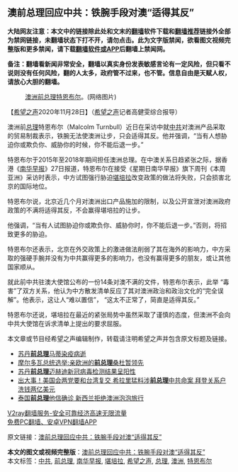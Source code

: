  <h2>澳前总理回应中共：铁腕手段对澳“适得其反”</h2> <p class="notice"><b>大陆网友注意：本文中的链接除此处和文末的<a href="https://github.com/bannedbook/fanqiang" >翻墙</a>软件下载和<a href="https://github.com/killgcd/justmysocks/blob/master/README.md">翻墙推荐</a>链接外全部为禁网链接，未翻墙状态下打不开，请勿点击。此为文字版禁闻，欲看图文视频完整版和更多禁闻，请下载<a href="https://github.com/bannedbook/fanqiang">翻墙软件或APP</a>后翻墙上禁闻网。</p><p>备注：翻墙看新闻非常安全，翻墙以真实身份发表敏感言论有一定风险，但只看不说则没有任何风险，翻的人太多，政府管不过来，也不管。信息自由是天赋人权，请放心大胆的翻墙。</b></p>  <div class="entry"> <figure><figcaption><a href="https://www.bannedbook.org/bnews/tag/%e6%be%b3%e6%b4%b2/" class="st_tag internal_tag" rel="tag" title="标签 澳洲 下的日志">澳洲</a><a href="https://www.bannedbook.org/bnews/tag/%E5%89%8D%E6%80%BB%E7%90%86/" class="st_tag internal_tag" rel="tag" title="标签 前总理 下的日志">前总理</a><a href="https://www.bannedbook.org/bnews/tag/%E7%89%B9%E6%81%A9%E5%B8%83%E5%B0%94/" class="st_tag internal_tag" rel="tag" title="标签 特恩布尔 下的日志">特恩布尔</a>。(网络图片)</figcaption></figure> <p>【<span class='wp_keywordlink_affiliate'><a href="https://www.soundofhope.org" title="希望之声" target="_blank">希望之声</a></span>2020年11月28日】（<a href="https://www.bannedbook.org/bnews/tag/%e5%b8%8c%e6%9c%9b%e4%b9%8b%e5%a3%b0/" class="st_tag internal_tag" rel="tag" title="标签 希望之声 下的日志">希望之声</a>记者高健雯综合报导）</p> <p>澳洲前<a href="https://www.bannedbook.org/bnews/tag/%e6%80%bb%e7%90%86/" class="st_tag internal_tag" rel="tag" title="标签 总理 下的日志">总理</a>特恩布尔（Malcolm Turnbull）近日在采访中就<a href="https://www.bannedbook.org/bnews/tag/%e4%b8%ad%e5%85%b1/" class="st_tag internal_tag" rel="tag" title="标签 中共 下的日志">中共</a>对澳洲产品采取的贸易制裁表示，铁腕无法使澳洲让步，只会适得其反。他并强调，“当有人想胁迫你或欺负你、威胁你的时候，你不能后退一步。”</p> <p>特恩布尔于2015年至2018年期间担任澳洲总理。在中澳关系日趋紧张之际，据香港《<a href="https://www.bannedbook.org/bnews/tag/%e5%8d%97%e5%8d%8e%e6%97%a9%e6%8a%a5/" class="st_tag internal_tag" rel="tag" title="标签 南华早报 下的日志">南华早报</a>》27日报道，特恩布尔在接受《星期日南华早报》旗下周刊《本周亚洲》采访时表示，中方试图强行胁迫<a href="https://www.bannedbook.org/bnews/tag/%e5%a0%aa%e5%9f%b9%e6%8b%89/" class="st_tag internal_tag" rel="tag" title="标签 堪培拉 下的日志">堪培拉</a>改变政策的做法将失败，只会损害北京的国际地位。</p>  <p>特恩布尔说，北京近几个月对澳洲出口产品施加的限制，以及公开宣泄对澳洲政府政策的不满将适得其反，不会赢得堪培拉的让步。</p> <p>他强调，“当有人试图胁迫你或欺负你、威胁你时，你不能后退一步。”否则，将招致更多的胁迫。</p> <p>特恩布尔还表示，北京在外交政策上的激进做法削弱了其在海外的影响力，中方采取的强硬手腕并没有为中共赢得更多的影响力，也没有赢得更多的朋友，或让其他国家顺从。</p>  <p>就此前中共驻澳大使馆公布的一份14条对澳不满的文件，特恩布尔表示，此举 “毒害”了双方关系，他认为中方散发清单反应了其对澳洲政治和政治文化的“完全误解”。他表示，这让人“难以置信”， “这太不正常了，简直是适得其反。”</p> <p>特恩布尔还说，堪培拉在最近的紧张局势中虽然采取了谨慎的态度，但澳洲不会向中共大使馆在诉求清单上提出的要求屈服。</p> <p>本文章或节目经希望之声编辑制作，转载请注明希望之声并包含原文标题及链接。</p>  <ul class='op-related-articles' title='相关阅读'> <li><a href='https://www.bannedbook.org/bnews/baitai/20201126/1437457.html' target='_blank'>苏丹<b>前总理</b>马蒂染疫病逝</a></li> <li><a href='https://www.bannedbook.org/bnews/worldnews/20201116/1431704.html' target='_blank'>摩尔多瓦总统选举:亲欧洲的<b>前总理</b>桑杜暂领先</a></li> <li><a href='https://www.bannedbook.org/bnews/baitai/20201030/1422759.html' target='_blank'>苏丹<b>前总理</b>迈赫迪新冠病毒检测结果呈阳性</a></li> <li><a href='https://www.bannedbook.org/bnews/topimagenews/20201022/1417976.html' target='_blank'>出大事！美国会两党要和台湾复交 希拉里猛料涉<b>前总理</b>中共命案 拜登关系户洗钱两亿美元</a></li> <li><a href='https://www.bannedbook.org/bnews/bannedvideo/20201004/1407683.html' target='_blank'>泰国<b>前总理</b>他信确诊 新西兰拒绝澳洲泡泡旅行</a></li> </ul> <p class="texttj"> <a href="https://www.bannedbook.org/forum23/topic22702.html" target="_blank">V2ray翻墙服务-安全可靠经济高速无限流量</a><br/> <a href="https://github.com/bannedbook/fanqiang/wiki/%E7%A6%81%E9%97%BB%E7%BD%91%E5%AE%89%E5%8D%93%E7%BF%BB%E5%A2%99%E6%96%B0%E9%97%BBAPP" target="_blank">免费PC翻墙、安卓VPN翻墙APP</a></p><p>原文链接：<a class="src_link"  href="https://www.soundofhope.org/post/447814" target="_blank">澳前总理回应中共：铁腕手段对澳“适得其反”</a></p><a name='sharetosocial'></a>       <div><b>本文的图文或视频完整版</b>：<a href='https://www.bannedbook.org/bnews/comments/20201128/1438670.html'>澳前总理回应中共：铁腕手段对澳“适得其反”</a></div>  </div><!--END ENTRY--> <div class="postfooter"> <div>本文标签：<a href="https://www.bannedbook.org/bnews/tag/%e4%b8%ad%e5%85%b1/" rel="tag">中共</a>, <a href="https://www.bannedbook.org/bnews/tag/%E5%89%8D%E6%80%BB%E7%90%86/" rel="tag">前总理</a>, <a href="https://www.bannedbook.org/bnews/tag/%e5%8d%97%e5%8d%8e%e6%97%a9%e6%8a%a5/" rel="tag">南华早报</a>, <a href="https://www.bannedbook.org/bnews/tag/%e5%a0%aa%e5%9f%b9%e6%8b%89/" rel="tag">堪培拉</a>, <a href="https://www.bannedbook.org/bnews/tag/%e5%b8%8c%e6%9c%9b%e4%b9%8b%e5%a3%b0/" rel="tag">希望之声</a>, <a href="https://www.bannedbook.org/bnews/tag/%e6%80%bb%e7%90%86/" rel="tag">总理</a>, <a href="https://www.bannedbook.org/bnews/tag/%e6%be%b3%e6%b4%b2/" rel="tag">澳洲</a>, <a href="https://www.bannedbook.org/bnews/tag/%E7%89%B9%E6%81%A9%E5%B8%83%E5%B0%94/" rel="tag">特恩布尔</a></div>  </div><!--END POSTFOOTER--> 